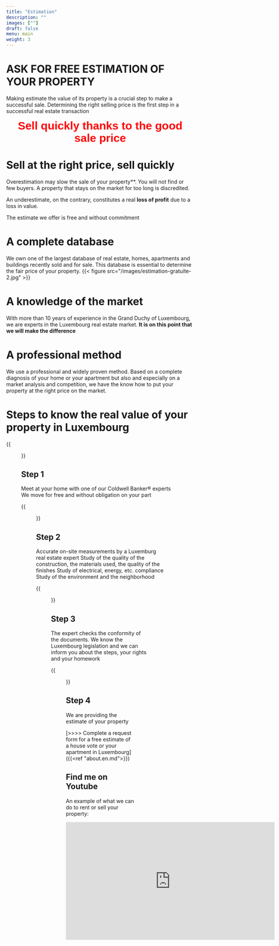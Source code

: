 ```yaml
---
title: "Estimation"
description: ""
images: [""]
draft: false
menu: main
weight: 3
---
```



# ASK FOR FREE ESTIMATION OF YOUR PROPERTY

Making estimate the value of its property is a crucial step to make a successful sale.
Determining the right selling price is the first step in a successful real estate transaction

<div style="font-family: 'Source Sans Pro', sans-serif;font-size:30px; font-weight:700; color:red;line-height:1.1; text-align: center;" class="text-content">Sell quickly thanks to the good sale price </div>

# Sell at the right price, sell quickly

Overestimation may slow the sale of your property**. You will not find or few buyers. A property that stays on the market for too long is discredited.

An underestimate, on the contrary, constitutes a real **loss of profit** due to a loss in value.

The estimate we offer is free and without commitment

# A complete database

We own one of the largest database of real estate, homes, apartments and buildings recently sold and for sale. This database is essential to determine the fair price of your property.
{{< figure src="/images/estimation-gratuite-2.jpg" >}}


# A knowledge of the market

With more than 10 years of experience in the Grand Duchy of Luxembourg, we are experts in the Luxembourg real estate market. **It is on this point that we will make the difference**

# A professional method

We use a professional and widely proven method.
Based on a complete diagnosis of your home or your apartment but also and especially on a market analysis and competition, we have the know how to put your property at the right price on the market.

# Steps to know the real value of your property in Luxembourg

{{<figure class = "imageastep" src = "/images/shaking_hands-512.png">}}
## Step 1
Meet at your home with one of our Coldwell Banker® experts
We move for free and without obligation on your part

{{<figure class = "imageastep" src = "/images/estimation.png">}}
## Step 2
Accurate on-site measurements by a Luxemburg real estate expert
Study of the quality of the construction, the materials used, the quality of the finishes
Study of electrical, energy, etc. compliance
Study of the environment and the neighborhood

{{<figure class = "imageastep" src = "/images/resultados-icon.png">}}
## Step 3
The expert checks the conformity of the documents. We know the Luxembourg legislation and we can inform you about the steps, your rights and your homework

{{<figure class = "imageastep" src = "/images/call-report-icon-3.png">}}
## Step 4
We are providing the estimate of your property


[>>>> Complete a request form for a free estimate of a house vote or your apartment in Luxembourg] ({{<ref "about.en.md">}})

## Find me on Youtube

An example of what we can do to rent or sell your property:
<div class="youtubevideowrap">
    <div class="video-container">
    <iframe width="560" height="315" src="https://www.youtube.com/embed/Y4GGS9TNRoI" frameborder="0" allow="accelerometer; autoplay; encrypted-media; gyroscope; picture-in-picture" allowfullscreen></iframe>
    </div>
</div>

